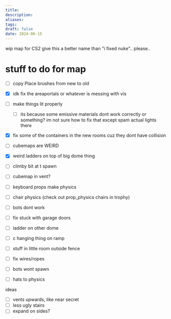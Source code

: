 ```yaml
---
title: 
description: 
aliases: 
tags: 
draft: false
date: 2024-06-15
---
```

wip map for CS2
give this a better name than "i fixed nuke".. please..


# stuff to do for map

- [ ] copy Place brushes from new to old
- [x] idk fix the areaportals or whatever is messing with vis
- [ ] make things lit properly
	- [ ] its because some emissive materials dont work correctly or something? im not sure how to fix that except spam actual lights there
- [x] fix some of the containers in the new rooms cuz they dont have collision
- [ ] cubemaps are WEIRD
- [x] weird ladders on top of big dome thing
- [ ] climby bit at t spawn
- [ ] cubemap in vent?
- [ ] keyboard props make physics
- [ ] chair physics (check out prop_physics chairs in trophy)
- [ ] bots dont work
- [ ] fix stuck with garage doors
- [ ] ladder on other dome
- [ ] c hanging thing on ramp
- [ ] stuff in little room outside fence
- [ ] fix wires/ropes
- [ ] bots wont spawn
- [ ] hats to physics


ideas
- [ ] vents upwards, like near secret
- [ ] less ugly stairs
- [ ] expand on sides?